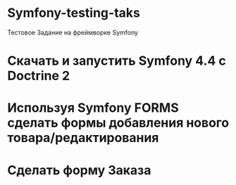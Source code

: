 # Symfony-testing-taks
Тестовое Задание на фреймворке Symfony
# Скачать и запустить Symfony 4.4 с Doctrine 2
# Используя Symfony FORMS сделать формы добавления нового товара/редактирования
# Сделать форму Заказа

